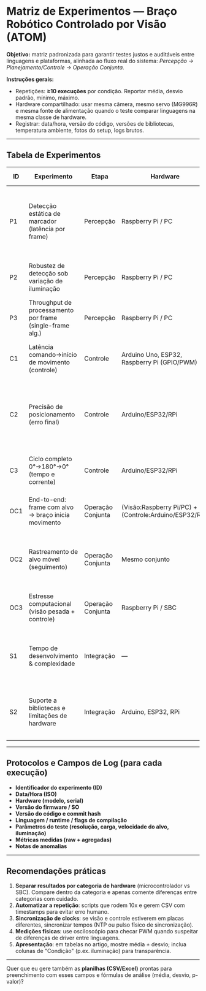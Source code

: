 # Matriz de Experimentos — Braço Robótico Controlado por Visão (ATOM)

**Objetivo:** matriz padronizada para garantir testes justos e auditáveis entre linguagens e plataformas, alinhada ao fluxo real do sistema: *Percepção → Planejamento/Controle → Operação Conjunta*.

**Instruções gerais:**
- Repetições: **≥10 execuções** por condição. Reportar média, desvio padrão, mínimo, máximo.
- Hardware compartilhado: usar mesma câmera, mesmo servo (MG996R) e mesma fonte de alimentação quando o teste comparar linguagens na mesma classe de hardware.
- Registrar: data/hora, versão do código, versões de bibliotecas, temperatura ambiente, fotos do setup, logs brutos.

---

## Tabela de Experimentos

| ID | Experimento | Etapa | Hardware | Linguagens/Implementações | Métricas Principais | Variáveis Controladas | Observações de Setup |
|----|-------------|-------|----------|---------------------------|----------------------|-----------------------|----------------------|
| P1 | Detecção estática de marcador (latência por frame) | Percepção | Raspberry Pi / PC | Python, C++, Rust, Java | Latência por frame (ms); FPS; erro de coordenada (px/mm) | Mesma imagem/cena; resolução; algoritmo (ArUco/Haar/Hue) | Captura direta na plataforma quando aplicável; para C++/Java/Rust, também rodar sobre imagens pré-gravadas para parity. |
| P2 | Robustez de detecção sob variação de iluminação | Percepção | Raspberry Pi / PC | Python, C++, Rust, Java | Queda de FPS (%), recall/precision, erro de coordenada | Iluminação alta/média/baixa; mesmo alvo | Controlar posição do alvo e medir luminância (lux). |
| P3 | Throughput de processamento por frame (single-frame alg.) | Percepção | Raspberry Pi / PC | Python (pipeline completo), C++, Rust, Java (processam imagens pré-gravadas) | Tempo por imagem (ms); uso de CPU (%); memória (MB) | Resoluções: 320×240, 640×480, 1280×720; build release | Rodar em CPU isolada (sem outras tarefas). |
| C1 | Latência comando→início de movimento (controle) | Controle | Arduino Uno, ESP32, Raspberry Pi (GPIO/PWM) | C++ (Arduino/ESP), Rust (ESP/RPi), Python (RPi), Java (RPi) | Latência (ms) entre envio do comando e movimento detectado; jitter | Mesmo servo, mesma fonte, mesmo método de envio (serial/I2C/GPIO) | Sensor físico (limit switch/IR) detecta início; medir com timestamping. |
| C2 | Precisão de posicionamento (erro final) | Controle | Arduino/ESP32/RPi | C++, Rust, Python, Java | Erro médio (° e mm); repetibilidade; desvio padrão | Mesmo braço e cinemática, mesma carga | Transformar coordenada em ângulo com função idêntica; medir posição com régua/calibrador ou câmera de verificação. |
| C3 | Ciclo completo 0°→180°→0° (tempo e corrente) | Controle | Arduino/ESP32/RPi | C++, Rust, Python, Java | Tempo ciclo (ms); consumo de corrente pico/medio (A) | Tensão fixa, mesma carga, mesma sequência de comandos | Usar medidor de corrente (shunt + ADC) e registrar perfil temporal. |
| OC1 | End-to-end: frame com alvo → braço inicia movimento | Operação Conjunta | (Visão:Raspberry Pi/PC) + (Controle:Arduino/ESP32/RPi) | Combinações: visão em Python + controle em C++; visão+controle na mesma linguagem | Latência E2E (ms); jitter; taxa de perda de frames | Mesmo algoritmo de detecção; mesma rota de comunicação (Serial/UDP) | Sincronizar logs de visão e controle (timestamps NTP/local). |
| OC2 | Rastreamento de alvo móvel (seguimento) | Operação Conjunta | Mesmo conjunto | Varia por implementação | Atraso médio no seguimento (ms); erro posicional dinâmico; estabilidade (overshoot) | Velocidade do alvo (mm/s); padrão de movimento (linear/circular) | Usar plataforma motorizada para mover alvo com velocidade controlada. |
| OC3 | Estresse computacional (visão pesada + controle) | Operação Conjunta | Raspberry Pi / SBC | Python (pipeline+NN), C++, Rust, Java | Degradação de latência (%); perda de frames; erro final | Carregar CPU com inferência NN ou tarefa extra | Medir quando QoS do controle degrada além de X ms ou Y mm. |
| S1 | Tempo de desenvolvimento & complexidade | Integração | — | Todas as linguagens | Horas-homem (h); linhas de código (LOC); bibliotecas necessárias; dificuldade (1-5) | Mesma tarefa descrita (ex.: pipeline simples + controle básico) | Fazer tarefa padronizada e cronometrar implementação. |
| S2 | Suporte a bibliotecas e limitações de hardware | Integração | Arduino, ESP32, RPi | Todas as linguagens | Lista de bibliotecas funcionais; limitações encontradas; problemas de compatibilidade | Mesma funcionalidade requerida (e.g., PWM, OpenCV, serial) | Registrar issues e contornar com notas. |

---

## Protocolos e Campos de Log (para cada execução)
- **Identificador do experimento (ID)**
- **Data/Hora (ISO)**
- **Hardware (modelo, serial)**
- **Versão do firmware / SO**
- **Versão do código e commit hash**
- **Linguagem / runtime / flags de compilação**
- **Parâmetros do teste (resolução, carga, velocidade do alvo, iluminação)**
- **Métricas medidas (raw + agregadas)**
- **Notas de anomalias**

---

## Recomendações práticas
1. **Separar resultados por categoria de hardware** (microcontrolador vs SBC). Compare dentro da categoria e apenas comente diferenças entre categorias com cuidado.
2. **Automatizar a repetição**: scripts que rodem 10x e gerem CSV com timestamps para evitar erro humano.
3. **Sincronização de clocks**: se visão e controle estiverem em placas diferentes, sincronizar tempos (NTP ou pulso físico de sincronização).
4. **Medições físicas**: use osciloscópio para checar PWM quando suspeitar de diferenças de driver entre linguagens.
5. **Apresentação**: em tabelas no artigo, mostre média ± desvio; inclua colunas de "Condição" (p.ex. iluminação) para transparência.

---

Quer que eu gere também as **planilhas (CSV/Excel)** prontas para preenchimento com esses campos e fórmulas de análise (média, desvio, p-valor)?

